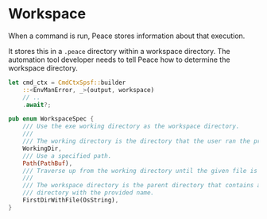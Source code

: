 # Workspace

When a command is run, Peace stores information about that execution.

It stores this in a `.peace` directory within a workspace directory. The automation tool developer needs to tell Peace how to determine the workspace directory.

```rust ,ignore
let cmd_ctx = CmdCtxSpsf::builder
    ::<EnvManError, _>(output, workspace)
    // ..
    .await?;
```


```rust ,ignore
pub enum WorkspaceSpec {
    /// Use the exe working directory as the workspace directory.
    ///
    /// The working directory is the directory that the user ran the program in.
    WorkingDir,
    /// Use a specified path.
    Path(PathBuf),
    /// Traverse up from the working directory until the given file is found.
    ///
    /// The workspace directory is the parent directory that contains a file or
    /// directory with the provided name.
    FirstDirWithFile(OsString),
}
```
